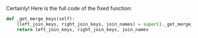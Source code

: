 Certainly! Here is the full code of the fixed function:

```python
def _get_merge_keys(self):
    (left_join_keys, right_join_keys, join_names) = super()._get_merge_keys()
    return left_join_keys, right_join_keys, join_names
```